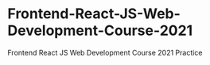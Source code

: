 # Frontend-React-JS-Web-Development-Course-2021
Frontend React JS Web Development Course 2021 Practice

